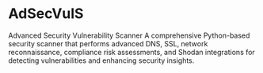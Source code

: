 # AdSecVulS
Advanced Security Vulnerability Scanner
A comprehensive Python-based security scanner that performs advanced DNS, SSL, network reconnaissance, compliance risk assessments, and Shodan integrations for detecting vulnerabilities and enhancing security insights.
